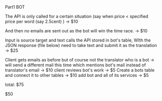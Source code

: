 
Part1 BOT

The API is only called for a certain situation (say when price < specified price per word (say 2.5cent) ) -> $10

And then no emails are sent out as the bot will win the time race. -> $10

Input is source target and text
calls the API stored in bot's table,
WIth the JSON response (file below) need to take text and submit it as the translation -> $25

Client gets emails as before but of course not the translator who is a bot -> will send a different mail this time which mentions bot's mail instead of translator's email -> $10
client reviews bot's work -> $5
Create a bots table and connect it to other tables -> $10
add bot and all of its services -> $5

total: $75

$50

